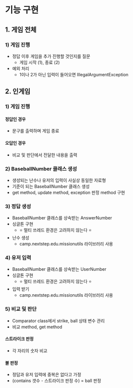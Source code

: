 # 기능 구현

## 1. 게임 전체

### 1) 게임 진행

- 정답 이후 게임을 추가 진행할 것인지를 질문
  - 게임 시작 (1), 종료 (2)
- 예외 처리
  - 1이나 2가 아닌 입력이 들어오면 IllegalArgumentException

## 2. 인게임

### 1) 게임 진행

#### 정답인 경우 
- 문구를 출력하며 게임 종료

#### 오답인 경우
- 비교 및 판단에서 전달한 내용을 출력

### 2) BaseballNumber 클래스 생성
- 생성되는 난수나 유저의 입력이 사실상 동일한 자료형
- 기준이 되는 BaseballNumber 클래스 생성
- get method, update method, exception 판정 method 구현

### 3) 정답 생성

- BaseballNumber 클래스를 상속받는 AnswerNumber
- 싱글톤 구현
  - ⭐️ 멀티 쓰레드 환경은 고려하지 않는다 ⭐️
- 난수 생성
  - camp.nextstep.edu.missionutils 라이브러리 사용

### 4) 유저 입력

- BaseballNumber 클래스를 상속받는 UserNumber
- 싱글톤 구현
  - ⭐️ 멀티 쓰레드 환경은 고려하지 않는다 ⭐️
- 입력 받기
  - camp.nextstep.edu.missionutils 라이브러리 사용

### 5) 비교 및 판단

- Comparator class에서 strike, ball 상태 변수 관리
- 비교 method, get method

#### 스트라이크 판정
- 각 자리의 숫자 비교
#### 볼 판정
- 정답과 유저 입력에 중복은 없다고 가정
- (contains 갯수 - 스트라이크 판정 수) = ball 판정